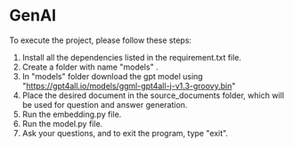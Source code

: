 # GenAI

To execute the project, please follow these steps:

1. Install all the dependencies listed in the requirement.txt file.
2. Create a folder with name "models" .
3. In "models" folder download the gpt model using "https://gpt4all.io/models/ggml-gpt4all-j-v1.3-groovy.bin" 
4. Place the desired document in the source_documents folder, which will be used for question and answer generation.
5. Run the embedding.py file.
6. Run the model.py file.
7. Ask your questions, and to exit the program, type "exit".

